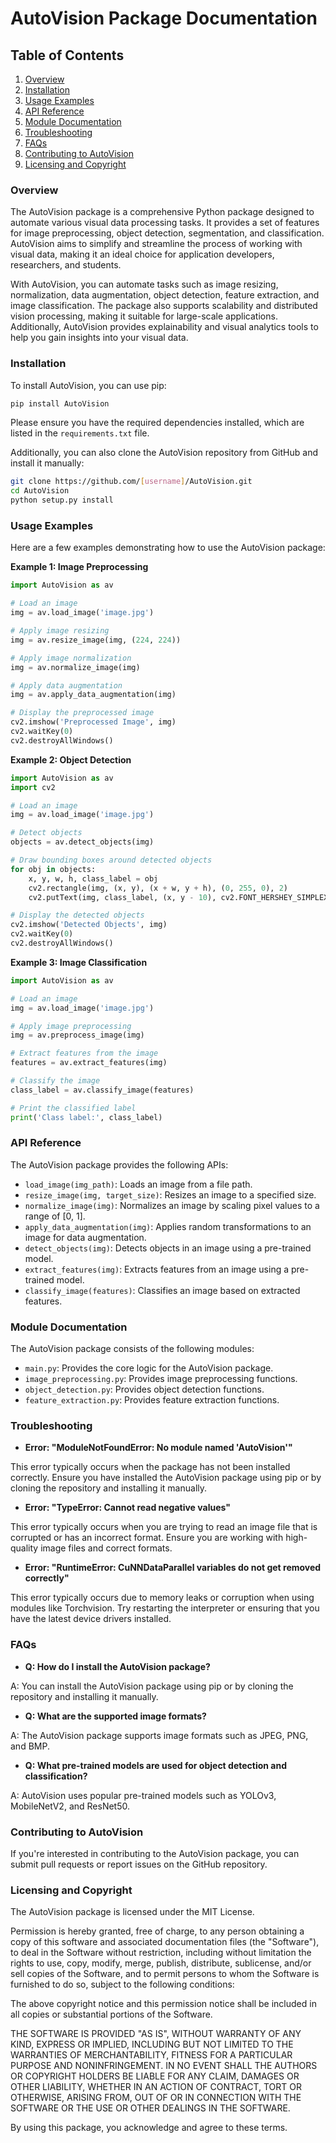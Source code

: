 AutoVision Package Documentation
================================

Table of Contents
-----------------

1. [Overview](#overview)
2. [Installation](#installation)
3. [Usage Examples](#usage-examples)
4. [API Reference](#api-reference)
5. [Module Documentation](#module-documentation)
6. [Troubleshooting](#troubleshooting)
7. [FAQs](#faqs)
8. [Contributing to AutoVision](#contributing-to-autovision)
9. [Licensing and Copyright](#licensing-and-copyright)

### Overview

The AutoVision package is a comprehensive Python package designed to automate various visual data processing tasks. It provides a set of features for image preprocessing, object detection, segmentation, and classification. AutoVision aims to simplify and streamline the process of working with visual data, making it an ideal choice for application developers, researchers, and students.

With AutoVision, you can automate tasks such as image resizing, normalization, data augmentation, object detection, feature extraction, and image classification. The package also supports scalability and distributed vision processing, making it suitable for large-scale applications. Additionally, AutoVision provides explainability and visual analytics tools to help you gain insights into your visual data.

### Installation

To install AutoVision, you can use pip:

```bash
pip install AutoVision
```

Please ensure you have the required dependencies installed, which are listed in the `requirements.txt` file.

Additionally, you can also clone the AutoVision repository from GitHub and install it manually:

```bash
git clone https://github.com/[username]/AutoVision.git
cd AutoVision
python setup.py install
```

### Usage Examples

Here are a few examples demonstrating how to use the AutoVision package:

**Example 1: Image Preprocessing**

```python
import AutoVision as av

# Load an image
img = av.load_image('image.jpg')

# Apply image resizing
img = av.resize_image(img, (224, 224))

# Apply image normalization
img = av.normalize_image(img)

# Apply data augmentation
img = av.apply_data_augmentation(img)

# Display the preprocessed image
cv2.imshow('Preprocessed Image', img)
cv2.waitKey(0)
cv2.destroyAllWindows()
```

**Example 2: Object Detection**

```python
import AutoVision as av
import cv2

# Load an image
img = av.load_image('image.jpg')

# Detect objects
objects = av.detect_objects(img)

# Draw bounding boxes around detected objects
for obj in objects:
    x, y, w, h, class_label = obj
    cv2.rectangle(img, (x, y), (x + w, y + h), (0, 255, 0), 2)
    cv2.putText(img, class_label, (x, y - 10), cv2.FONT_HERSHEY_SIMPLEX, 0.9, (36,255,12), 2)

# Display the detected objects
cv2.imshow('Detected Objects', img)
cv2.waitKey(0)
cv2.destroyAllWindows()
```

**Example 3: Image Classification**

```python
import AutoVision as av

# Load an image
img = av.load_image('image.jpg')

# Apply image preprocessing
img = av.preprocess_image(img)

# Extract features from the image
features = av.extract_features(img)

# Classify the image
class_label = av.classify_image(features)

# Print the classified label
print('Class label:', class_label)
```

### API Reference

The AutoVision package provides the following APIs:

* `load_image(img_path)`: Loads an image from a file path.
* `resize_image(img, target_size)`: Resizes an image to a specified size.
* `normalize_image(img)`: Normalizes an image by scaling pixel values to a range of [0, 1].
* `apply_data_augmentation(img)`: Applies random transformations to an image for data augmentation.
* `detect_objects(img)`: Detects objects in an image using a pre-trained model.
* `extract_features(img)`: Extracts features from an image using a pre-trained model.
* `classify_image(features)`: Classifies an image based on extracted features.

### Module Documentation

The AutoVision package consists of the following modules:

* `main.py`: Provides the core logic for the AutoVision package.
* `image_preprocessing.py`: Provides image preprocessing functions.
* `object_detection.py`: Provides object detection functions.
* `feature_extraction.py`: Provides feature extraction functions.

### Troubleshooting

* **Error: "ModuleNotFoundError: No module named 'AutoVision'"**

This error typically occurs when the package has not been installed correctly. Ensure you have installed the AutoVision package using pip or by cloning the repository and installing it manually.

* **Error: "TypeError: Cannot read negative values"**

This error typically occurs when you are trying to read an image file that is corrupted or has an incorrect format. Ensure you are working with high-quality image files and correct formats.

* **Error: "RuntimeError: CuNNDataParallel variables do not get removed correctly"**

This error typically occurs due to memory leaks or corruption when using modules like Torchvision. Try restarting the interpreter or ensuring that you have the latest device drivers installed.

### FAQs

* **Q: How do I install the AutoVision package?**

A: You can install the AutoVision package using pip or by cloning the repository and installing it manually.

* **Q: What are the supported image formats?**

A: The AutoVision package supports image formats such as JPEG, PNG, and BMP.

* **Q: What pre-trained models are used for object detection and classification?**

A: AutoVision uses popular pre-trained models such as YOLOv3, MobileNetV2, and ResNet50.

### Contributing to AutoVision

If you're interested in contributing to the AutoVision package, you can submit pull requests or report issues on the GitHub repository.

### Licensing and Copyright

The AutoVision package is licensed under the MIT License.

Permission is hereby granted, free of charge, to any person obtaining a copy of this software and associated documentation files (the "Software"), to deal in the Software without restriction, including without limitation the rights to use, copy, modify, merge, publish, distribute, sublicense, and/or sell copies of the Software, and to permit persons to whom the Software is furnished to do so, subject to the following conditions:

The above copyright notice and this permission notice shall be included in all copies or substantial portions of the Software.

THE SOFTWARE IS PROVIDED "AS IS", WITHOUT WARRANTY OF ANY KIND, EXPRESS OR IMPLIED, INCLUDING BUT NOT LIMITED TO THE WARRANTIES OF MERCHANTABILITY, FITNESS FOR A PARTICULAR PURPOSE AND NONINFRINGEMENT. IN NO EVENT SHALL THE AUTHORS OR COPYRIGHT HOLDERS BE LIABLE FOR ANY CLAIM, DAMAGES OR OTHER LIABILITY, WHETHER IN AN ACTION OF CONTRACT, TORT OR OTHERWISE, ARISING FROM, OUT OF OR IN CONNECTION WITH THE SOFTWARE OR THE USE OR OTHER DEALINGS IN THE SOFTWARE.

By using this package, you acknowledge and agree to these terms.